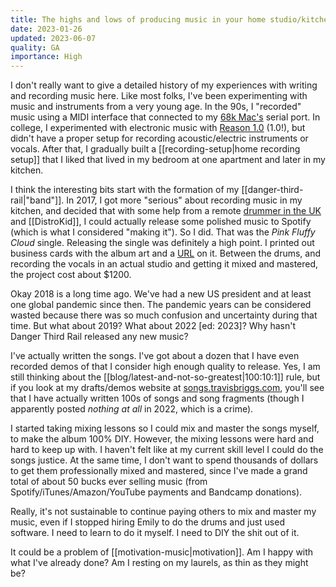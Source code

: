 ```yaml
---
title: The highs and lows of producing music in your home studio/kitchen
date: 2023-01-26
updated: 2023-06-07
quality: GA
importance: High
---
```

I don't really want to give a detailed history of my experiences with writing and recording music here. Like most folks, I've been experimenting with music and instruments from a very young age. In the 90s, I "recorded" music using a MIDI interface that connected to my [68k Mac's](http://vintagemacmuseum.com/collection/68k-macintosh/) serial port. In college, I experimented with electronic music with [Reason 1.0](https://reasonstudios.com/) (1.0!), but didn't have a proper setup for recording acoustic/electric instruments or vocals. After that, I gradually built a [[recording-setup|home recording setup]] that I liked that lived in my bedroom at one apartment and later in my kitchen.

I think the interesting bits start with the formation of my [[danger-third-rail|"band"]]. In 2017, I got more "serious" about recording music in my kitchen, and decided that with some help from a remote [drummer in the UK](https://emilydrums.com/) and [[DistroKid]], I could actually release some polished music to Spotify (which is what I considered "making it"). So I did. That was the _Pink Fluffy Cloud_ single. Releasing the single was definitely a high point. I printed out business cards with the album art and a [URL](https://dangerthirdrail.com) on it. Between the drums, and recording the vocals in an actual studio and getting it mixed and mastered, the project cost about $1200.

Okay 2018 is a long time ago. We've had a new US president and at least one global pandemic since then. The pandemic years can be considered wasted because there was so much confusion and uncertainty during that time. But what about 2019? What about 2022 [ed: 2023]? Why hasn't Danger Third Rail released any new music?

I've actually written the songs. I've got about a dozen that I have even recorded demos of that I consider high enough quality to release. Yes, I am still thinking about the [[blog/latest-and-not-so-greatest|100:10:1]] rule, but if you look at my drafts/demos website at [songs.travisbriggs.com](https://songs.travisbriggs.com), you'll see that I have actually written 100s of songs and song fragments (though I apparently posted _nothing at all_ in 2022, which is a crime).

I started taking mixing lessons so I could mix and master the songs myself, to make the album 100% DIY. However, the mixing lessons were hard and hard to keep up with. I haven't felt like at my current skill level I could do the songs justice. At the same time, I don't want to spend thousands of dollars to get them professionally mixed and mastered, since I've made a grand total of about 50 bucks ever selling music (from Spotify/iTunes/Amazon/YouTube payments and Bandcamp donations).

Really, it's not sustainable to continue paying others to mix and master my music, even if I stopped hiring Emily to do the drums and just used software. I need to learn to do it myself. I need to DIY the shit out of it.

It could be a problem of [[motivation-music|motivation]]. Am I happy with what I've already done? Am I resting on my laurels, as thin as they might be?
